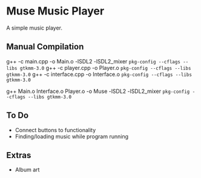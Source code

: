 # Muse Music Player

A simple music player.

## Manual Compilation

g++ -c main.cpp -o Main.o -lSDL2 -lSDL2_mixer `pkg-config --cflags --libs gtkmm-3.0`
g++ -c player.cpp -o Player.o `pkg-config --cflags --libs gtkmm-3.0`
g++ -c interface.cpp -o Interface.o `pkg-config --cflags --libs gtkmm-3.0`

g++ Main.o Interface.o Player.o -o Muse -lSDL2 -lSDL2_mixer `pkg-config --cflags --libs gtkmm-3.0`

## To Do

- Connect buttons to functionality
- Finding/loading music while program running


## Extras
- Album art
